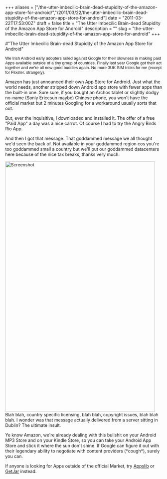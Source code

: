 +++
aliases = ["/the-utter-imbecilic-brain-dead-stupidity-of-the-amazon-app-store-for-android/","/2011/03/22/the-utter-imbecilic-brain-dead-stupidity-of-the-amazon-app-store-for-android"]
date = "2011-03-22T17:53:00Z"
draft = false
title = "The Utter Imbecilic Brain-dead Stupidity of the Amazon App Store for Android"
description = ""
slug = "the-utter-imbecilic-brain-dead-stupidity-of-the-amazon-app-store-for-android"
+++

#"The Utter Imbecilic Brain-dead Stupidity of the Amazon App Store for Android"


 <p><span style="font-family: arial; font-size: small;">We Irish Android early adopters railed against Google for their slowness in making paid Apps available outside of a tiny group of countries. Finally last year Google got their act together and we're all now good buddies again. No more 3UK SIM tricks for me (except for Flixster, strangely). </span></p>
<p />
<div>Amazon has just announced their own App Store for Android. Just what the world needs, another stripped down Android app store with fewer apps than the built-in one. Sure sure, if you bought an Archos tablet or slightly dodgy no-name (Sonly Ericcsun maybe) Chinese phone, you won't have the official market but 2 minutes Googling for a workaround usually sorts that out.&nbsp;</div>
<p />
<div>But, ever the inquisitive, I downloaded and installed it. The offer of a free "Paid App" a day was a nice carrot. Of course I had to try the Angry Birds Rio App.</div>
<p />
<div>And then I got that message. That goddammed message we all thought we'd seen the back of. Not available in your goddammed region cos you're too goddammed small a country but we'll put our goddammed datacenters here because of the nice tax breaks, thanks very much.</div>
<p />
<div><div class='p_embed p_image_embed'>
<img alt="Screenshot" height="800" src="http://getfile4.posterous.com/getfile/files.posterous.com/temp-2011-03-22/IDGxFGwHnEbDquvvIIpGAJqsiAaJzfGHvatHgDlIDiwcumtqemJcdyhvIqwc/ScreenShot.png.scaled500.png" width="480" />
</div>
</div>
<div>Blah blah, country specific licensing, blah blah, copyright issues, blah blah blah. I wonder was that message actually delivered from a server sitting in Dublin? The ultimate insult.</div>
<p />
<div>Ye know Amazon, we're already dealing with this bullshit on your Android MP3 Store and on your Kindle Store, so you can take your Android App Store and stick it where the sun don't shine. If Google can figure it out with their legendary ability to negotiate with content providers (*cough*), surely you can.</div>
<p />
<div>If anyone is looking for Apps outside of the official Market, try <a href="http://appslib.com/">Appslib</a> or <a href="http://www.getjar.com/">GetJar</a>&nbsp;instead.</div>
<p />
<p />
<p>&nbsp;</p>
 